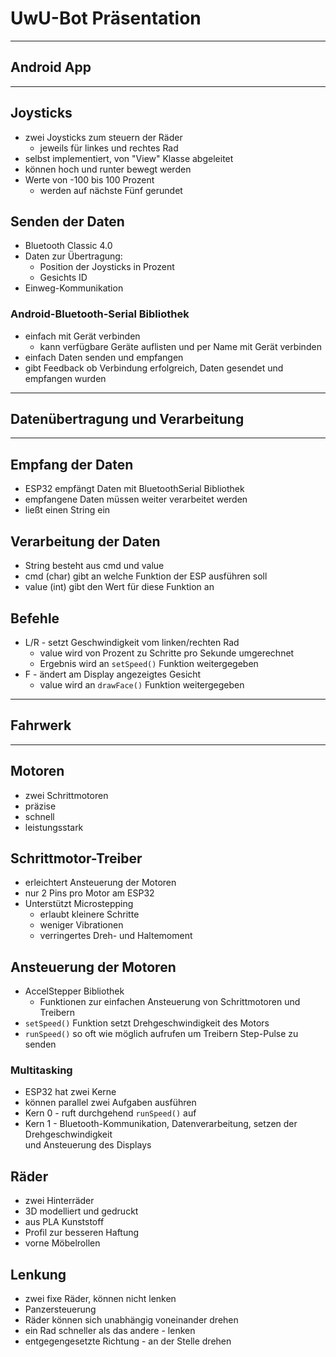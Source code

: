 # UwU-Bot Präsentation

---

## Android App

---

## Joysticks

- zwei Joysticks zum steuern der Räder
  - jeweils für linkes und rechtes Rad
- selbst implementiert, von "View" Klasse abgeleitet
- können hoch und runter bewegt werden
- Werte von -100 bis 100 Prozent
  - werden auf nächste Fünf gerundet

## Senden der Daten

- Bluetooth Classic 4.0
- Daten zur Übertragung:
  - Position der Joysticks in Prozent
  - Gesichts ID
- Einweg-Kommunikation

### Android-Bluetooth-Serial Bibliothek

- einfach mit Gerät verbinden
  - kann verfügbare Geräte auflisten und per Name mit Gerät verbinden
- einfach Daten senden und empfangen
- gibt Feedback ob Verbindung erfolgreich, Daten gesendet und empfangen wurden

---

## Datenübertragung und Verarbeitung

---

## Empfang der Daten

- ESP32 empfängt Daten mit BluetoothSerial Bibliothek
- empfangene Daten müssen weiter verarbeitet werden
- ließt einen String ein

## Verarbeitung der Daten

- String besteht aus cmd und value
- cmd (char) gibt an welche Funktion der ESP ausführen soll
- value (int) gibt den Wert für diese Funktion an

## Befehle

- L/R - setzt Geschwindigkeit vom linken/rechten Rad
  - value wird von Prozent zu Schritte pro Sekunde umgerechnet
  - Ergebnis wird an `setSpeed()` Funktion weitergegeben
- F - ändert am Display angezeigtes Gesicht
  - value wird an `drawFace()` Funktion weitergegeben

---

## Fahrwerk

---

## Motoren

- zwei Schrittmotoren
- präzise
- schnell
- leistungsstark

## Schrittmotor-Treiber

- erleichtert Ansteuerung der Motoren
- nur 2 Pins pro Motor am ESP32
- Unterstützt Microstepping
  - erlaubt kleinere Schritte
  - weniger Vibrationen
  - verringertes Dreh- und Haltemoment

## Ansteuerung der Motoren

- AccelStepper Bibliothek
  - Funktionen zur einfachen Ansteuerung von Schrittmotoren und Treibern
- `setSpeed()` Funktion setzt Drehgeschwindigkeit des Motors
- `runSpeed()` so oft wie möglich aufrufen um Treibern Step-Pulse zu senden

### Multitasking

- ESP32 hat zwei Kerne
- können parallel zwei Aufgaben ausführen
- Kern 0 - ruft durchgehend `runSpeed()` auf
- Kern 1 - Bluetooth-Kommunikation, Datenverarbeitung, setzen der Drehgeschwindigkeit  
  und Ansteuerung des Displays

## Räder

- zwei Hinterräder
- 3D modelliert und gedruckt
- aus PLA Kunststoff
- Profil zur besseren Haftung
- vorne Möbelrollen

## Lenkung

- zwei fixe Räder, können nicht lenken
- Panzersteuerung
- Räder können sich unabhängig voneinander drehen
- ein Rad schneller als das andere - lenken
- entgegengesetzte Richtung - an der Stelle drehen
